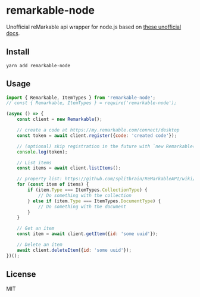 # remarkable-node
Unofficial reMarkable api wrapper for node.js based on [these unofficial docs](https://github.com/splitbrain/ReMarkableAPI/wiki).

## Install
`yarn add remarkable-node`

## Usage

```js
import { Remarkable, ItemTypes } from 'remarkable-node';
// const { Remarkable, ItemTypes } = require('remarkable-node');

(async () => {
    const client = new Remarkable();

    // create a code at https://my.remarkable.com/connect/desktop
    const token = await client.register({code: 'created code'});

    // (optional) skip registration in the future with `new Remarkable({token})`
    console.log(token);

    // List items
    const items = await client.listItems();

    // property list: https://github.com/splitbrain/ReMarkableAPI/wiki/Storage
    for (const item of items) {
        if (item.Type === ItemTypes.CollectionType) {
            // Do something with the collection
        } else if (item.Type === ItemTypes.DocumentType) {
            // Do something with the document
        }
    }

    // Get an item
    const item = await client.getItem({id: 'some uuid'});

    // Delete an item
    await client.deleteItem({id: 'some uuid'});
})();
```

### 

## License
MIT
